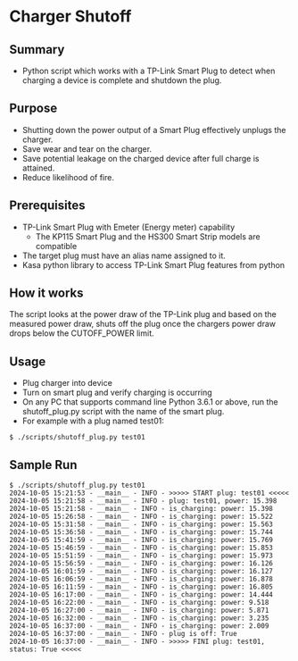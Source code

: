 # Charger Shutoff
## Summary
- Python script which works with a TP-Link Smart Plug to detect when charging a device is complete and shutdown the plug.
## Purpose
- Shutting down the power output of a Smart Plug effectively unplugs the charger.
- Save wear and tear on the charger.
- Save potential leakage on the charged device after full charge is attained.
- Reduce likelihood of fire.
## Prerequisites
- TP-Link Smart Plug with Emeter (Energy meter) capability
  - The KP115 Smart Plug and the HS300 Smart Strip models are compatible
- The target plug must have an alias name assigned to it.
- Kasa python library to access TP-Link Smart Plug features from python
## How it works
The script looks at the power draw of the TP-Link plug and based on the measured power draw, shuts off the plug once the chargers power draw drops below the CUTOFF_POWER limit.
## Usage
- Plug charger into device
- Turn on smart plug and verify charging is occurring
- On any PC that supports command line Python 3.6.1 or above, run the shutoff_plug.py script with the name of the smart plug.
- For example with a plug named test01:
```
$ ./scripts/shutoff_plug.py test01
```
## Sample Run
```
$ ./scripts/shutoff_plug.py test01
2024-10-05 15:21:53 - __main__ - INFO - >>>>> START plug: test01 <<<<<
2024-10-05 15:21:58 - __main__ - INFO - plug: test01, power: 15.398
2024-10-05 15:21:58 - __main__ - INFO - is_charging: power: 15.398
2024-10-05 15:26:58 - __main__ - INFO - is_charging: power: 15.522
2024-10-05 15:31:58 - __main__ - INFO - is_charging: power: 15.563
2024-10-05 15:36:58 - __main__ - INFO - is_charging: power: 15.744
2024-10-05 15:41:59 - __main__ - INFO - is_charging: power: 15.769
2024-10-05 15:46:59 - __main__ - INFO - is_charging: power: 15.853
2024-10-05 15:51:59 - __main__ - INFO - is_charging: power: 15.973
2024-10-05 15:56:59 - __main__ - INFO - is_charging: power: 16.126
2024-10-05 16:01:59 - __main__ - INFO - is_charging: power: 16.127
2024-10-05 16:06:59 - __main__ - INFO - is_charging: power: 16.878
2024-10-05 16:11:59 - __main__ - INFO - is_charging: power: 16.805
2024-10-05 16:17:00 - __main__ - INFO - is_charging: power: 14.444
2024-10-05 16:22:00 - __main__ - INFO - is_charging: power: 9.518
2024-10-05 16:27:00 - __main__ - INFO - is_charging: power: 5.871
2024-10-05 16:32:00 - __main__ - INFO - is_charging: power: 3.235
2024-10-05 16:37:00 - __main__ - INFO - is_charging: power: 2.009
2024-10-05 16:37:00 - __main__ - INFO - plug is off: True
2024-10-05 16:37:00 - __main__ - INFO - >>>>> FINI plug: test01, status: True <<<<<
```
